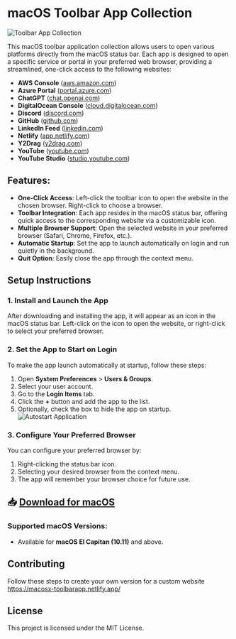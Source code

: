 # macOS Toolbar App Collection

![Toolbar App Collection](https://i.ibb.co/5XFMH3KG/Mac-OSXTool-Bar-Apps.png)

This macOS toolbar application collection allows users to open various platforms directly from the macOS status bar. Each app is designed to open a specific service or portal in your preferred web browser, providing a streamlined, one-click access to the following websites:

- **AWS Console** ([aws.amazon.com](https://console.aws.com))
- **Azure Portal** ([portal.azure.com](https://portal.azure.com))
- **ChatGPT** ([chat.openai.com](https://chat.openai.com))
- **DigitalOcean Console** ([cloud.digitalocean.com](https://cloud.digitalocean.com))
- **Discord** ([discord.com](https://discord.com/channels/@me))
- **GitHub** ([github.com](https://github.com))
- **LinkedIn Feed** ([linkedin.com](https://www.linkedin.com/feed/))
- **Netlify** ([app.netlify.com](https://app.netlify.com/))
- **Y2Drag** ([y2drag.com](https://y2drag.com))
- **YouTube** ([youtube.com](https://youtube.com))
- **YouTube Studio** ([studio.youtube.com](https://studio.youtube.com))

## Features:
- **One-Click Access**: Left-click the toolbar icon to open the website in the chosen browser. Right-click to choose a browser.
- **Toolbar Integration**: Each app resides in the macOS status bar, offering quick access to the corresponding website via a customizable icon.
- **Multiple Browser Support**: Open the selected website in your preferred browser (Safari, Chrome, Firefox, etc.).
- **Automatic Startup**: Set the app to launch automatically on login and run quietly in the background.
- **Quit Option**: Easily close the app through the context menu.

## Setup Instructions

### 1. **Install and Launch the App**
After downloading and installing the app, it will appear as an icon in the macOS status bar. Left-click on the icon to open the website, or right-click to select your preferred browser.

### 2. **Set the App to Start on Login**
To make the app launch automatically at startup, follow these steps:
1. Open **System Preferences** > **Users & Groups**.
2. Select your user account.
3. Go to the **Login Items** tab.
4. Click the **+** button and add the app to the list.
5. Optionally, check the box to hide the app on startup.
![Autostart Application](https://i.ibb.co/4wXr9Wg1/Autostart-Apps-README.png)

### 3. **Configure Your Preferred Browser**
You can configure your preferred browser by:
1. Right-clicking the status bar icon.
2. Selecting your desired browser from the context menu.
3. The app will remember your browser choice for future use.

## 📥 [Download for macOS](https://github.com/SongDrop/macosx-toolbar-app-collection/releases/tag/macosx)

### Supported macOS Versions:
- Available for **macOS El Capitan (10.11)** and above.


## Contributing

Follow these steps to create your own version for a custom website
https://macosx-toolbarapp.netlify.app/

## License

This project is licensed under the MIT License.



